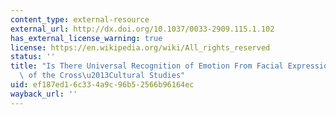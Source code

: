 ```yaml
---
content_type: external-resource
external_url: http://dx.doi.org/10.1037/0033-2909.115.1.102
has_external_license_warning: true
license: https://en.wikipedia.org/wiki/All_rights_reserved
status: ''
title: "Is There Universal Recognition of Emotion From Facial Expression? A Review\
  \ of the Cross\u2013Cultural Studies"
uid: ef187ed1-6c33-4a9c-96b5-2566b96164ec
wayback_url: ''
---
```

